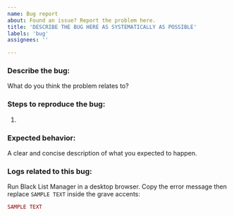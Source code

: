 ```yaml
---
name: Bug report
about: Found an issue? Report the problem here.
title: 'DESCRIBE THE BUG HERE AS SYSTEMATICALLY AS POSSIBLE'
labels: 'bug'
assignees: ''

---
```

### Describe the bug:
What do you think the problem relates to?

### Steps to reproduce the bug:
1. 

### Expected behavior:
A clear and concise description of what you expected to happen.

### Logs related to this bug:
Run Black List Manager in a desktop browser. Copy the error message then replace `SAMPLE TEXT` inside the grave accents:

```php
SAMPLE TEXT
```
